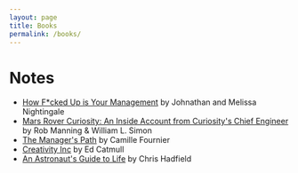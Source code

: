 ```yaml
---
layout: page
title: Books
permalink: /books/
---
```


# Notes

- [How F*cked Up is Your Management](/2018/09/02/how-fucked-up-is-your-management.html) by Johnathan and Melissa Nightingale
- [Mars Rover Curiosity: An Inside Account from Curiosity's Chief Engineer](/2018/03/29/mars-rover-curiosity.html) by Rob Manning & William L. Simon
- [The Manager's Path](/2017/08/27/the-managers-path.html) by Camille Fournier
- [Creativity Inc](/2017/09/01/creativity-inc.html) by Ed Catmull
- [An Astronaut's Guide to Life](/2017/07/04/chris-hadfield-an-astronauts-guide-to-life.html) by Chris Hadfield
